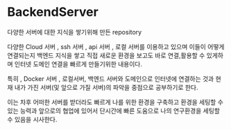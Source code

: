# BackendServer
다양한 서버에 대한 지식을 쌓기위해 만든 repository


다양한 Cloud 서버 , ssh 서버 , api 서버 , 로컬 서버를 이용하고 있으며
이들이 어떻게 연결되는지 백엔드 지식을 쌓고 직접 새로운 환경을 보고도 바로 연결,활용할 수 있게하며
인터넷 도메인 연결을 빠르게 만들기위한 내용이다. 


특히 , Docker 서버 , 로컬서버, 백엔드 서버와 도메인으로 인터넷에 연결하는 것과 현재 내가 가진 서버(및 앞으로 가질 서버)의 파악을 중점으로 공부하기로 한다.

이는 차후 어떠한 서버를 받더라도 빠르게 나를 위한 환경을 구축하고 환경을 세팅할 수 있는 능력과
앞으로의 협업에 있어서 단시간에 빠른 도움으로 나의 연구환경을 세팅할 수 있음을 시사한다.
